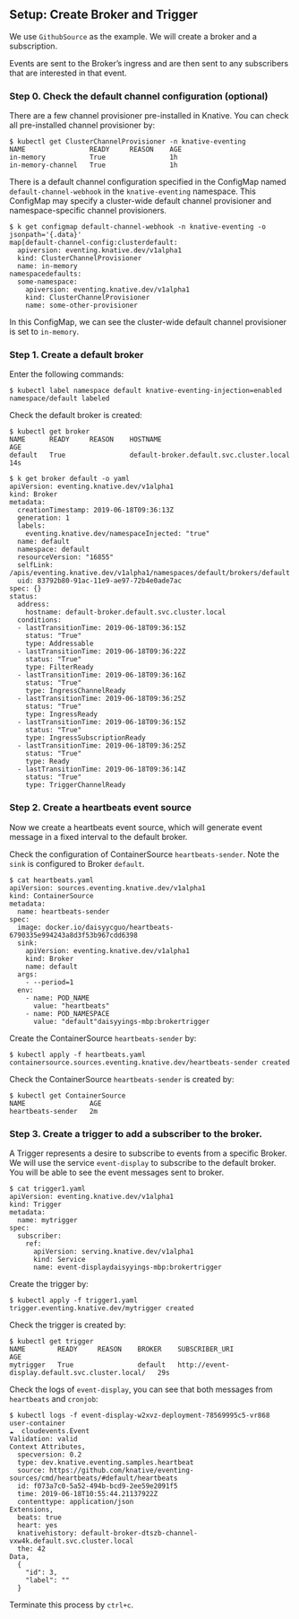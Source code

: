 ## Setup: Create Broker and Trigger

We use `GithubSource` as the example. We will create a broker and a subscription.

Events are sent to the Broker’s ingress and are then sent to any subscribers that are interested in that event.

### Step 0. Check the default channel configuration (optional)

There are a few channel provisioner pre-installed in Knative. You can check all pre-installed channel provisioner by:
```
$ kubectl get ClusterChannelProvisioner -n knative-eventing
NAME                READY     REASON    AGE
in-memory           True                1h
in-memory-channel   True                1h
```

There is a default channel configuration specified in the ConfigMap named `default-channel-webhook` in the `knative-eventing` namespace. This ConfigMap may specify a cluster-wide default channel provisioner and namespace-specific channel provisioners.

```
$ k get configmap default-channel-webhook -n knative-eventing -o jsonpath='{.data}'
map[default-channel-config:clusterdefault:
  apiversion: eventing.knative.dev/v1alpha1
  kind: ClusterChannelProvisioner
  name: in-memory
namespacedefaults:
  some-namespace:
    apiversion: eventing.knative.dev/v1alpha1
    kind: ClusterChannelProvisioner
    name: some-other-provisioner
```
In this ConfigMap, we can see the cluster-wide default channel provisioner is set to `in-memory`.

### Step 1. Create a default broker

Enter the following commands:
```
$ kubectl label namespace default knative-eventing-injection=enabled
namespace/default labeled
```

Check the default broker is created:
```
$ kubectl get broker
NAME      READY     REASON    HOSTNAME                                   AGE
default   True                default-broker.default.svc.cluster.local   14s
```

```
$ k get broker default -o yaml
apiVersion: eventing.knative.dev/v1alpha1
kind: Broker
metadata:
  creationTimestamp: 2019-06-18T09:36:13Z
  generation: 1
  labels:
    eventing.knative.dev/namespaceInjected: "true"
  name: default
  namespace: default
  resourceVersion: "16855"
  selfLink: /apis/eventing.knative.dev/v1alpha1/namespaces/default/brokers/default
  uid: 83792b80-91ac-11e9-ae97-72b4e0ade7ac
spec: {}
status:
  address:
    hostname: default-broker.default.svc.cluster.local
  conditions:
  - lastTransitionTime: 2019-06-18T09:36:15Z
    status: "True"
    type: Addressable
  - lastTransitionTime: 2019-06-18T09:36:22Z
    status: "True"
    type: FilterReady
  - lastTransitionTime: 2019-06-18T09:36:16Z
    status: "True"
    type: IngressChannelReady
  - lastTransitionTime: 2019-06-18T09:36:25Z
    status: "True"
    type: IngressReady
  - lastTransitionTime: 2019-06-18T09:36:15Z
    status: "True"
    type: IngressSubscriptionReady
  - lastTransitionTime: 2019-06-18T09:36:25Z
    status: "True"
    type: Ready
  - lastTransitionTime: 2019-06-18T09:36:14Z
    status: "True"
    type: TriggerChannelReady
```

### Step 2. Create a heartbeats event source

Now we create a heartbeats event source, which will generate event message in a fixed interval to the default broker.

Check the configuration of ContainerSource `heartbeats-sender`. Note the `sink` is configured to Broker `default`.

```
$ cat heartbeats.yaml
apiVersion: sources.eventing.knative.dev/v1alpha1
kind: ContainerSource
metadata:
  name: heartbeats-sender
spec:
  image: docker.io/daisyycguo/heartbeats-6790335e994243a8d3f53b967cdd6398
  sink:
    apiVersion: eventing.knative.dev/v1alpha1
    kind: Broker
    name: default
  args:
    - --period=1
  env:
    - name: POD_NAME
      value: "heartbeats"
    - name: POD_NAMESPACE
      value: "default"daisyyings-mbp:brokertrigger
```

Create the ContainerSource `heartbeats-sender` by:
```
$ kubectl apply -f heartbeats.yaml
containersource.sources.eventing.knative.dev/heartbeats-sender created
```

Check the ContainerSource `heartbeats-sender` is created by:
```
$ kubectl get ContainerSource
NAME                AGE
heartbeats-sender   2m
```

### Step 3. Create a trigger to add a subscriber to the broker.

A Trigger represents a desire to subscribe to events from a specific Broker. We will use the service `event-display` to subscribe to the default broker. You will be able to see the event messages sent to broker.

```
$ cat trigger1.yaml
apiVersion: eventing.knative.dev/v1alpha1
kind: Trigger
metadata:
  name: mytrigger
spec:
  subscriber:
    ref:
      apiVersion: serving.knative.dev/v1alpha1
      kind: Service
      name: event-displaydaisyyings-mbp:brokertrigger
```

Create the trigger by:
```
$ kubectl apply -f trigger1.yaml
trigger.eventing.knative.dev/mytrigger created
```

Check the trigger is created by:
```
$ kubectl get trigger
NAME        READY     REASON    BROKER    SUBSCRIBER_URI                                    AGE
mytrigger   True                default   http://event-display.default.svc.cluster.local/   29s
```

Check the logs of `event-display`, you can see that both messages from `heartbeats` and `cronjob`:
```
$ kubectl logs -f event-display-w2xvz-deployment-78569995c5-vr868 user-container
☁️  cloudevents.Event
Validation: valid
Context Attributes,
  specversion: 0.2
  type: dev.knative.eventing.samples.heartbeat
  source: https://github.com/knative/eventing-sources/cmd/heartbeats/#default/heartbeats
  id: f073a7c0-5a52-494b-bcd9-2ee59e2091f5
  time: 2019-06-18T10:55:44.21137922Z
  contenttype: application/json
Extensions,
  beats: true
  heart: yes
  knativehistory: default-broker-dtszb-channel-vxw4k.default.svc.cluster.local
  the: 42
Data,
  {
    "id": 3,
    "label": ""
  }
```
Terminate this process by `ctrl+c`.

